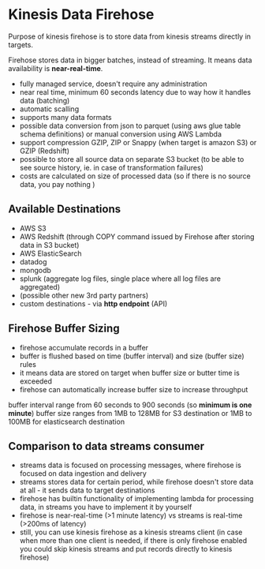 # Kinesis Data Firehose
Purpose of kinesis firehose is to store data from kinesis streams directly in targets.

Firehose stores data in bigger batches, instead of streaming. It means data availability is **near-real-time**.

* fully managed service, doesn't require any administration
* near real time, minimum 60 seconds latency due to way how it handles data (batching)
* automatic scalling
* supports many data formats
* possible data conversion from json to parquet (using aws glue table schema definitions) or manual conversion using AWS Lambda
* support compression GZIP, ZIP or Snappy (when target is amazon S3) or GZIP (Redshift)
* possible to store all source data on separate S3 bucket (to be able to see source history, ie. in case of transformation failures)
* costs are calculated on size of processed data (so if there is no source data, you pay nothing )

## Available Destinations
* AWS S3
* AWS Redshift (through COPY command issued by Firehose after storing data in S3 bucket)
* AWS ElasticSearch
* datadog
* mongodb
* splunk (aggregate log files, single place where all log files are aggregated)
* (possible other new 3rd party partners)
* custom destinations - via **http endpoint** (API)

## Firehose Buffer Sizing
* firehose accumulate records in a buffer
* buffer is flushed based on time (buffer interval) and size (buffer size) rules
* it means data are stored on target when buffer size or butter time is exceeded
* firehose can automatically increase buffer size to increase throughput

buffer interval range from 60 seconds to 900 seconds (so **minimum is one minute**)
buffer size ranges from 1MB to 128MB for S3 destination or 1MB to 100MB for elasticsearch destination

## Comparison to data streams consumer
* streams data is focused on processing messages, where firehose is focused on data ingestion and delivery
* streams stores data for certain period, while firehose doesn't store data at all - it sends data to target destinations
* firehose has builtin functionality of implementing lambda for processing data, in streams you have to implement it by yourself
* firehose is near-real-time (>1 minute latency) vs streams is real-time (>200ms of latency)
* still, you can use kinesis firehose as a kinesis streams client (in case when more than one client is needed, if there is only firehose enabled you could skip kinesis streams and put records directly to kinesis firehose)